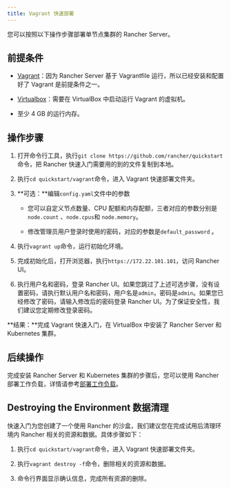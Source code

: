 ```yaml
---
title: Vagrant 快速部署
---
```


您可以按照以下操作步骤部署单节点集群的 Rancher Server。

## 前提条件

- [Vagrant](https://www.vagrantup.com)：因为 Rancher Server 基于 Vagrantfile 运行，所以已经安装和配置好了 Vagrant 是前提条件之一。

- [Virtualbox](https://www.virtualbox.org)：需要在 VirtualBox 中启动运行 Vagrant 的虚拟机。

- 至少 4 GB 的运行内存。

## 操作步骤

1. 打开命令行工具，执行`git clone https://github.com/rancher/quickstart`命令，把 Rancher 快速入门需要用的到的文件复制到本地。

1. 执行`cd quickstart/vagrant`命令，进入 Vagrant 快速部署文件夹。

1. **可选：**编辑`config.yaml`文件中的参数

   - 您可以自定义节点数量、CPU 配额和内存配额，三者对应的参数分别是`node.count` 、`node.cpus`和 `node.memory`。

   - 修改管理员用户登录时使用的密码，对应的参数是`default_password` 。

1. 执行`vagrant up`命令，运行初始化环境。

1. 完成初始化后，打开浏览器，执行`https://172.22.101.101`，访问 Rancher UI。

1. 执行用户名和密码，登录 Rancher UI。如果您跳过了上述可选步骤，没有设置密码，请执行默认用户名和密码，用户名是`admin`，密码是`admin`。如果您已经修改了密码，请输入修改后的密码登录 Rancher UI。为了保证安全性，我们建议您定期修改登录密码。

**结果：**完成 Vagrant 快速入门，在 VirtualBox 中安装了 Rancher Server 和 Kubernetes 集群。

## 后续操作

完成安装 Rancher Server 和 Kubernetes 集群的步骤后，您可以使用 Rancher 部署工作负载，详情请参考[部署工作负载](/docs/quick-start-guide/workload/_index)。

## Destroying the Environment 数据清理

快速入门为您创建了一个使用 Rancher 的沙盒，我们建议您在完成试用后清理环境内 Rancher 相关的资源和数据。具体步骤如下：

1. 执行`cd quickstart/vagrant`命令，进入 Vagrant 快速部署文件夹。

1. 执行`vagrant destroy -f`命令，删除相关的资源和数据。

1. 命令行界面显示确认信息，完成所有资源的删除。
